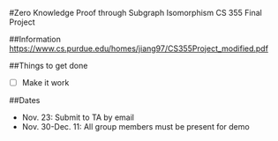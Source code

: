 #Zero Knowledge Proof through Subgraph Isomorphism 
CS 355 Final Project

##Information
https://www.cs.purdue.edu/homes/jiang97/CS355Project_modified.pdf

##Things to get done
- [ ] Make it work

##Dates
- Nov. 23: Submit to TA by email 
- Nov. 30-Dec. 11: All group members must be present for demo
